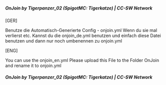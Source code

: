##### OnJoin by Tigerpanzer_02 (SpigotMC: Tigerkatze) | CC-SW Network #####

[GER]

Benutze die Automatisch-Generierte Config - onjoin.yml 
Wenn du sie mal verlierst etc. Kannst du die onjoin_de.yml benutzen und einfach diese Datei benutzen und dann nur noch umbenennen zu onjoin.yml

[ENG]

You can use the onjoin_en.yml
Please upload this File to the Folder OnJoin and rename it to onjoin.yml

##### OnJoin by Tigerpanzer_02 (SpigotMC: Tigerkatze) | CC-SW Network #####
